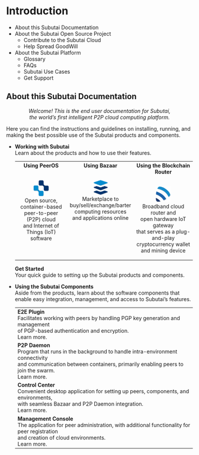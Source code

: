 # Introduction
- About this Subutai Documentation
- About the Subutai Open Source Project
  - Contribute to the Subutai Cloud
  - Help Spread GoodWill
- About the Subutai Platform
  - Glossary
  - FAQs
  - Subutai Use Cases
  - Get Support

## About this Subutai Documentation
<p align="center"><i>Welcome! This is the end user documentation for Subutai, </br> the world’s first intelligent P2P cloud computing platform.</i></p>

Here you can find the instructions and guidelines on installing, running, and making the best possible use of the Subutai products and components.

- **Working with Subutai**  
  Learn about the products and how to use their features.
  
  <table> 
  <tr align="center" valign="top">
    <td><b>Using PeerOS</b> 
     <p></br><img src="https://github.com/MarilizaC/doc-files/blob/master/icon_peerOS.png"></img> 
     </br>Open source, container-based </br> peer-to-peer (P2P) cloud </br> and Internet of Things (IoT) </br> software
     </p>
    </td>
    <td><b>Using Bazaar</b>
     <p></br><img src="https://github.com/MarilizaC/doc-files/blob/master/icon_bazaar.png"></img> 
     </br>Marketplace to </br> buy/sell/exchange/barter </br> computing resources </br> and applications online
     </p>
    </td>
    <td><b>Using the Blockchain Router</b>
      <p></br><img src="https://github.com/MarilizaC/doc-files/blob/master/icon_brouter.png"></img> 
      </br>Broadband cloud router and </br> open hardware IoT gateway </br> that serves as a plug-and-play </br> cryptocurrency wallet         </br>and mining device
      </p>
    </td>  
  </tr>
  </table>
  
  **Get Started**  
  Your quick guide to setting up the Subutai products and components.

- **Using the Subutai Components**  
 Aside from the products, learn about the software components that enable easy integration, management, and access to Subutai’s   features. 
 
  <table> 
  <tr>
    <td><b>E2E Plugin</b>  
     </br>Facilitates working with peers by handling PGP key generation and management </br>of PGP-based authentication and encryption. 
     </br>Learn more.
    </td>
   </tr>
   <tr> 
    <td><b>P2P Daemon</b>  
     </br>Program that runs in the background to handle intra-environment connectivity </br>and communication between containers, primarily enabling peers to join the swarm.
     </br>Learn more.
    </td>
    </tr>
    <tr>
     <td><b>Control Center</b>  
     </br>Convenient desktop application for setting up peers, components, and environments, </br>with seamless Bazaar and P2P Daemon integration. 
     </br>Learn more.
     </td>
    </tr>
    <tr>    
     <td><b>Management Console</b>  
     </br>The application for peer administration, with additional functionality for peer registration </br>and creation of cloud environments. 
     </br>Learn more.  
     </td> 
    </tr>
    </table>
